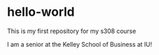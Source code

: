# hello-world
This is my first repository for my s308 course

I am a senior at the Kelley School of Business at IU!
